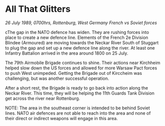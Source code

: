 # All That Glitters

*26 July 1989, 0700hrs, Rottenburg, West Germany   French vs Soviet forces*



cThe gap in the NATO defence has widen.  They are rushing forces into place to create a new defence line.  Elements of the French 2e Division Blindee (Armoured) are moving towards the Neckar River South of Stuggart to plug the gap and set up a new defence line along the river.  At least one Infantry Battalion arrived in the area around 1800 on 25 July.   

The 79th Airmobile Brigade continues to shine.  Their actions near Kirchheim helped slow down the US forces and allowed for more Warsaw Pact forces to push West unimpeded.  Getting the Brigade out of Kirccheim was challenging, but was another successful operation.   

After a short rest, the Brigade is ready to go back into action along the Neckar River.  This time, they will be helping the 11th Guards Tank Division get across the river near Rottenburg.  

NOTE:  The area in the southeast corner is intended to be behind Soviet lines. NATO air defences are not able to reach into the area and none of their direct or indirect weapons will engage in this area.
